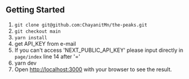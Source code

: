 ## Getting Started

1. `git clone git@github.com:ChayanitMn/the-peaks.git`
2. `git checkout main`
3. `yarn install`
4. get API_KEY from e-mail
5. If you can't access 'NEXT_PUBLIC_API_KEY' please input directly in `page/index` line 14 after '='
6. yarn dev
7. Open [http://localhost:3000](http://localhost:3000) with your browser to see the result.
